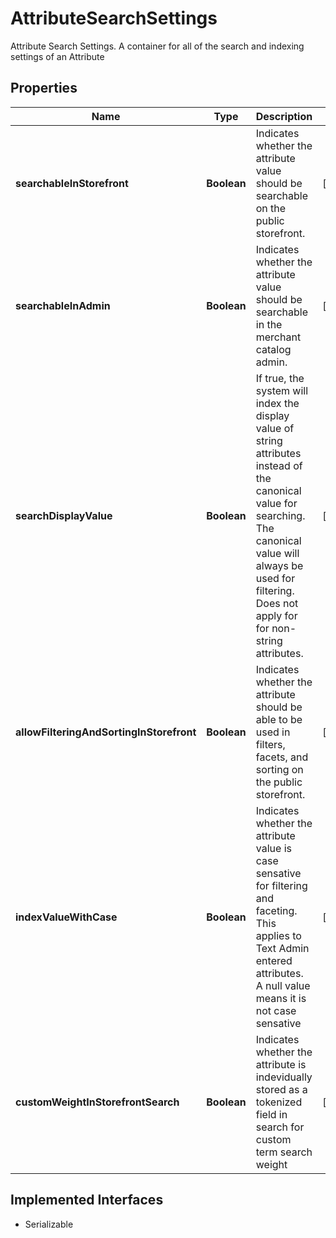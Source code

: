 

# AttributeSearchSettings

Attribute Search Settings. A container for all of the search and indexing settings of an Attribute

## Properties

| Name | Type | Description | Notes |
|------------ | ------------- | ------------- | -------------|
|**searchableInStorefront** | **Boolean** | Indicates whether the attribute value should be searchable on the public storefront. |  [optional] |
|**searchableInAdmin** | **Boolean** | Indicates whether the attribute value should be searchable in the merchant catalog admin. |  [optional] |
|**searchDisplayValue** | **Boolean** | If true, the system will index the display value of string attributes instead of the canonical value for searching.   The canonical value will always be used for filtering. Does not apply for for non-string attributes. |  [optional] |
|**allowFilteringAndSortingInStorefront** | **Boolean** | Indicates whether the attribute should be able to be used in filters, facets, and sorting on the public storefront. |  [optional] |
|**indexValueWithCase** | **Boolean** | Indicates whether the attribute value is case sensative for filtering and faceting. This applies to Text Admin entered attributes.   A null value means it is not case sensative |  [optional] |
|**customWeightInStorefrontSearch** | **Boolean** | Indicates whether the attribute is indevidually stored as a tokenized field in search for custom term search weight |  [optional] |


## Implemented Interfaces

* Serializable


